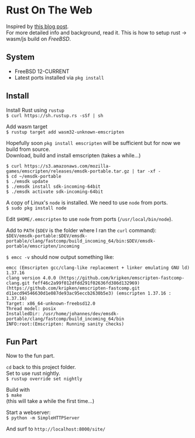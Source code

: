# Rust On The Web

Inspired by [this blog post](https://hoverbear.org/2017/04/06/the-path-to-rust-on-the-web/).  
For more detailed info and background, read it. This is how to setup rust -> wasm/js build on *FreeBSD*.


## System
- FreeBSD 12-CURRENT
- Latest ports installed via `pkg install`

## Install
Install Rust using `rustup`  
`$ curl https://sh.rustup.rs -sSf | sh`  

Add wasm target  
`$ rustup target add wasm32-unknown-emscripten`  

Hopefully soon `pkg install emscripten` will be sufficient but for now we build from source.  
Download, build and install emscripten (takes a while...)  
```
$ curl https://s3.amazonaws.com/mozilla-games/emscripten/releases/emsdk-portable.tar.gz | tar -xf -  
$ cd ~/emsdk-portable  
$ ./emsdk update  
$ ./emsdk install sdk-incoming-64bit  
$ ./emsdk activate sdk-incoming-64bit  
```

A copy of Linux's `node` is installed. We need to use `node` from ports.  
`$ sudo pkg install node`  

Edit `$HOME/.emscripten` to use `node` from ports (`/usr/local/bin/node`).  

Add to `PATH` (`$DEV` is the folder where I ran the `curl` command):  
`$DEV/emsdk-portable:$DEV/emsdk-portable/clang/fastcomp/build_incoming_64/bin:$DEV/emsdk-portable/emscripten/incoming`  

`$ emcc -v` should now output something like:  
```
emcc (Emscripten gcc/clang-like replacement + linker emulating GNU ld) 1.37.16  
clang version 4.0.0 (https://github.com/kripken/emscripten-fastcomp-clang.git feff46c2a99f012dfdd291f02636fd386d132969) (https://github.com/kripken/emscripten-fastcomp.git d11ecd94546630d1e087de93ac95eccb2630b5e3) (emscripten 1.37.16 : 1.37.16)  
Target: x86_64-unknown-freebsd12.0  
Thread model: posix  
InstalledDir: /usr/home/johannes/dev/emsdk-portable/clang/fastcomp/build_incoming_64/bin  
INFO:root:(Emscripten: Running sanity checks)  
```

## Fun Part

Now to the fun part.  

`cd` back to this project folder.  
Set to use rust nightly.  
`$ rustup override set nightly`  

Build with   
`$ make`   
(this will take a while the first time...)  

Start a webserver:  
`$ python -m SimpleHTTPServer`  

And surf to `http://localhost:8000/site/`  







